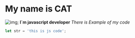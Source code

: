 # My name is CAT 
![img](https://play-lh.googleusercontent.com/MkDTZYlBz5l9DIMGbNHc7Yoc6gE5U5TdlVk-rPAv86mkXuUiKIUPHIrEKvYTJHsGHPw=w526-h296-rw);
**I`m javascript developer** 
*There is Example of my code*

```javascript
let str = 'this is js code';
```

